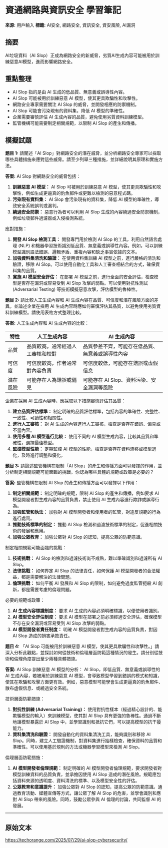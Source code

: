 # 資通網路與資訊安全 學習筆記

**來源:** 用戶輸入
**標籤:** AI安全, 網路安全, 資訊安全, 資安風險, AI漏洞

## 摘要
AI垃圾資料（AI Slop）正成為網路安全的新威脅，劣質AI生成內容可能被用於訓練惡意AI模型，進而影響網路安全。

## 重點整理
- AI Slop 指的是由 AI 生成的低品質、無意義或誤導性內容。
- AI Slop 可能被用於訓練惡意 AI 模型，使其更具欺騙性和攻擊性。
- 網路安全專家需要關注 AI Slop 的威脅，並開發相應的防禦機制。
- AI Slop 可能會污染現有的資料集，降低 AI 模型的準確性。
- 企業需要審慎評估 AI 生成內容的品質，避免使用劣質資料訓練模型。
- 監管機構可能需要制定相關規範，以限制 AI Slop 的產生和傳播。

## 模擬試題
**題目 1:** 請闡述「AI Slop」對網路安全的潛在威脅，並分析網路安全專家可以採取哪些具體措施來應對這些威脅。請至少列舉三種措施，並詳細說明其原理和實施方法。

**答案:**
AI Slop 對網路安全的威脅包括：
1.  **訓練惡意 AI 模型：** AI Slop 可被用於訓練惡意 AI 模型，使其更具欺騙性和攻擊性，例如生成更逼真的釣魚郵件或更難以檢測的惡意程式碼。
2.  **污染現有資料集：** AI Slop 會污染現有的資料集，降低 AI 模型的準確性，導致安全系統誤判或漏判。
3.  **繞過安全防禦：** 惡意行為者可以利用 AI Slop 生成的內容繞過安全防禦機制，例如垃圾郵件過濾器或入侵檢測系統。

應對措施：
1.  **開發 AI Slop 檢測工具：** 開發專門用於檢測 AI Slop 的工具，利用自然語言處理 (NLP) 和機器學習技術識別低品質、無意義或誤導性內容。例如，可以訓練模型識別語法錯誤、邏輯矛盾、重複內容和缺乏事實依據的文本。
2.  **加強資料集清洗和驗證：** 在使用資料集訓練 AI 模型之前，進行嚴格的清洗和驗證，移除 AI Slop。可以使用自動化工具和人工審查相結合的方式，確保資料集的品質。
3.  **實施 AI 模型安全評估：** 在部署 AI 模型之前，進行全面的安全評估，檢查模型是否存在漏洞或容易受到 AI Slop 攻擊的弱點。可以使用對抗性測試 (Adversarial Testing) 等技術模擬惡意攻擊，評估模型的魯棒性。

**題目 2:** 請比較人工生成內容和 AI 生成內容在品質、可信度和潛在風險方面的差異。並論述企業在採用 AI 生成內容時應如何審慎評估其品質，以避免使用劣質資料訓練模型。請使用表格方式整理比較。

**答案:**
人工生成內容和 AI 生成內容的比較：

| 特性     | 人工生成內容                               | AI 生成內容                                  |
| -------- | ------------------------------------------ | --------------------------------------------- |
| 品質     | 品質較高，通常經過人工審核和校對             | 品質參差不齊，可能存在低品質、無意義或誤導性內容 |
| 可信度   | 可信度較高，作者通常對內容負責               | 可信度較低，可能存在錯誤或虛假信息             |
| 潛在風險 | 可能存在人為錯誤或偏見                     | 可能存在 AI Slop、資料污染、安全漏洞等風險     |

企業在採用 AI 生成內容時，應採取以下措施審慎評估其品質：
1.  **建立品質評估標準：** 制定明確的品質評估標準，包括內容的準確性、完整性、一致性、可讀性和相關性。
2.  **進行人工審核：** 對 AI 生成的內容進行人工審核，檢查是否存在錯誤、偏見或不當內容。
3.  **使用多種 AI 模型進行比較：** 使用不同的 AI 模型生成內容，比較其品質和準確性，選擇最佳模型。
4.  **監控模型性能：** 定期監控 AI 模型的性能，檢查是否存在資料漂移或模型退化，及時進行調整和優化。

**題目 3:** 請論述監管機構在限制「AI Slop」的產生和傳播方面可以發揮的作用，並分析制定相關規範可能面臨的挑戰。你認為哪些具體的規範或政策是必要的？

**答案:**
監管機構在限制 AI Slop 的產生和傳播方面可以發揮以下作用：
1.  **制定相關規範：** 制定明確的規範，限制 AI Slop 的產生和傳播，例如要求 AI 模型開發者對生成內容的品質負責，禁止使用 AI 生成內容進行欺詐或誤導行為。
2.  **加強監管和執法：** 加強對 AI 模型開發者和使用者的監管，對違反規範的行為進行處罰。
3.  **推動技術標準的制定：** 推動 AI Slop 檢測和過濾技術標準的制定，促進相關技術的發展和應用。
4.  **加強公眾教育：** 加強公眾對 AI Slop 的認知，提高公眾的防範意識。

制定相關規範可能面臨的挑戰：
1.  **技術挑戰：** AI Slop 的檢測和過濾技術尚不成熟，難以準確識別和過濾所有 AI Slop。
2.  **法律挑戰：** 如何界定 AI Slop 的法律責任，如何保護 AI 模型開發者的合法權益，都是需要解決的法律問題。
3.  **倫理挑戰：** 如何平衡 AI 發展和 AI Slop 的限制，如何避免過度監管扼殺 AI 創新，都是需要考慮的倫理問題。

必要的規範或政策：
1.  **AI 生成內容標識制度：** 要求 AI 生成的內容必須明確標識，以便使用者識別。
2.  **AI 模型安全評估制度：** 要求 AI 模型在部署之前必須經過安全評估，確保模型不存在安全漏洞或容易受到 AI Slop 攻擊的弱點。
3.  **AI 模型開發者責任制度：** 明確 AI 模型開發者對生成內容的品質負責，對因 AI Slop 造成的損害承擔責任。

**題目 4:** 「AI Slop 可能被用於訓練惡意 AI 模型，使其更具欺騙性和攻擊性。」請深入分析此觀點，並探討如何從技術和倫理層面防範這種情況的發生。請分別從技術和倫理角度提出至少兩種具體措施。

**答案:**
AI Slop 訓練惡意 AI 模型的分析：
AI Slop，即低品質、無意義或誤導性的 AI 生成內容，若被用於訓練惡意 AI 模型，會導致模型學習到錯誤的模式和知識，使其在欺騙和攻擊方面更有效。例如，惡意模型可能學會生成更逼真的釣魚郵件、散布虛假信息、或繞過安全系統。

技術層面防範措施：
1.  **對抗性訓練 (Adversarial Training)：** 使用對抗性樣本（經過精心設計的、能欺騙模型的輸入）來訓練模型，使其對 AI Slop 具有更強的魯棒性。通過不斷地讓模型暴露於 AI Slop 中，並學習識別和抵抗它們，可以提高模型的抗干擾能力。
2.  **資料集清洗和驗證：** 開發自動化的資料集清洗工具，能夠識別和移除 AI Slop。同時，建立人工驗證機制，對資料集進行抽樣檢查，確保資料的品質和準確性。可以使用基於規則的方法或機器學習模型來檢測 AI Slop。

倫理層面防範措施：
1.  **AI 模型開發者倫理規範：** 制定明確的 AI 模型開發者倫理規範，要求開發者對模型訓練資料的品質負責，並承擔因使用 AI Slop 造成的潛在風險。規範應包括資料來源的透明度、資料清洗的標準、以及模型安全性的評估。
2.  **公眾教育和意識提升：** 加強公眾對 AI Slop 的認知，提高公眾的防範意識。通過教育活動、媒體宣傳等方式，讓公眾了解 AI Slop 的危害，並學會識別和應對 AI Slop 帶來的風險。同時，鼓勵公眾參與 AI 倫理的討論，共同監督 AI 的發展。

---

## 原始文本
https://techorange.com/2025/07/29/ai-slop-cybersecurity/